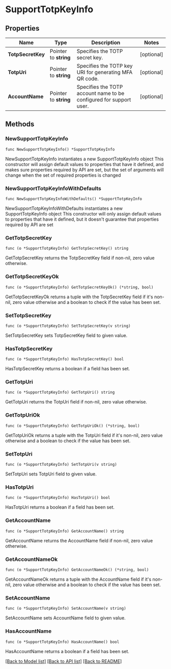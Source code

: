 # SupportTotpKeyInfo

## Properties

Name | Type | Description | Notes
------------ | ------------- | ------------- | -------------
**TotpSecretKey** | Pointer to **string** | Specifies the TOTP secret key. | [optional] 
**TotpUri** | Pointer to **string** | Specifies the TOTP key URI for generating MFA QR code. | [optional] 
**AccountName** | Pointer to **string** | Specifies the TOTP account name to be configured for support user. | [optional] 

## Methods

### NewSupportTotpKeyInfo

`func NewSupportTotpKeyInfo() *SupportTotpKeyInfo`

NewSupportTotpKeyInfo instantiates a new SupportTotpKeyInfo object
This constructor will assign default values to properties that have it defined,
and makes sure properties required by API are set, but the set of arguments
will change when the set of required properties is changed

### NewSupportTotpKeyInfoWithDefaults

`func NewSupportTotpKeyInfoWithDefaults() *SupportTotpKeyInfo`

NewSupportTotpKeyInfoWithDefaults instantiates a new SupportTotpKeyInfo object
This constructor will only assign default values to properties that have it defined,
but it doesn't guarantee that properties required by API are set

### GetTotpSecretKey

`func (o *SupportTotpKeyInfo) GetTotpSecretKey() string`

GetTotpSecretKey returns the TotpSecretKey field if non-nil, zero value otherwise.

### GetTotpSecretKeyOk

`func (o *SupportTotpKeyInfo) GetTotpSecretKeyOk() (*string, bool)`

GetTotpSecretKeyOk returns a tuple with the TotpSecretKey field if it's non-nil, zero value otherwise
and a boolean to check if the value has been set.

### SetTotpSecretKey

`func (o *SupportTotpKeyInfo) SetTotpSecretKey(v string)`

SetTotpSecretKey sets TotpSecretKey field to given value.

### HasTotpSecretKey

`func (o *SupportTotpKeyInfo) HasTotpSecretKey() bool`

HasTotpSecretKey returns a boolean if a field has been set.

### GetTotpUri

`func (o *SupportTotpKeyInfo) GetTotpUri() string`

GetTotpUri returns the TotpUri field if non-nil, zero value otherwise.

### GetTotpUriOk

`func (o *SupportTotpKeyInfo) GetTotpUriOk() (*string, bool)`

GetTotpUriOk returns a tuple with the TotpUri field if it's non-nil, zero value otherwise
and a boolean to check if the value has been set.

### SetTotpUri

`func (o *SupportTotpKeyInfo) SetTotpUri(v string)`

SetTotpUri sets TotpUri field to given value.

### HasTotpUri

`func (o *SupportTotpKeyInfo) HasTotpUri() bool`

HasTotpUri returns a boolean if a field has been set.

### GetAccountName

`func (o *SupportTotpKeyInfo) GetAccountName() string`

GetAccountName returns the AccountName field if non-nil, zero value otherwise.

### GetAccountNameOk

`func (o *SupportTotpKeyInfo) GetAccountNameOk() (*string, bool)`

GetAccountNameOk returns a tuple with the AccountName field if it's non-nil, zero value otherwise
and a boolean to check if the value has been set.

### SetAccountName

`func (o *SupportTotpKeyInfo) SetAccountName(v string)`

SetAccountName sets AccountName field to given value.

### HasAccountName

`func (o *SupportTotpKeyInfo) HasAccountName() bool`

HasAccountName returns a boolean if a field has been set.


[[Back to Model list]](../README.md#documentation-for-models) [[Back to API list]](../README.md#documentation-for-api-endpoints) [[Back to README]](../README.md)


